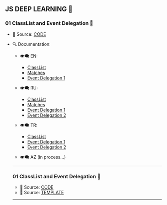 ## JS DEEP LEARNING 🦆

### 01 ClassList and Event Delegation 🚀
- 🔑 Source: [CODE](./01ClassListAndEventDelegation/)
- 🔍 Documentation:
    - 👁‍🗨 EN:
        - [ClassList](https://developer.mozilla.org/en-US/docs/Web/API/Element/classList)
        - [Matches](https://developer.mozilla.org/en-US/docs/Web/API/Element/matches)
        - [Event Delegation 1](https://javascript.info/event-delegation)
    - 👁‍🗨 RU:
        - [ClassList](https://developer.mozilla.org/ru/docs/Web/API/Element/classList)
        - [Matches](https://developer.mozilla.org/ru/docs/Web/API/Element/matches)
        - [Event Delegation 1](https://learn.javascript.ru/event-delegation)
        - [Event Delegation 2](https://medium.com/@stasonmars/делегирование-событий-в-javascript-d91cbdd8916a)

    - 👁‍🗨 TR:
        - [ClassList](https://www.webcebir.com/174-javascript-classlist-ile-sinif-ekleme-silme-ve-gecis-efekti-dersi.html)
        - [Event Delegation 1](https://bit.ly/3LFaeAG)
        - [Event Delegation 2](https://www.webcebir.com/181-javascript-event-delegation-dersi.html)
        
    - 👁‍🗨 AZ (in process...)

  <hr>

  ### 01 ClassList and Event Delegation 🚀
  - 🔑 Source: [CODE](./01ClassListAndEventDelegation/)
  - 🔑 Source: [TEMPLATE](https://drive.google.com/file/d/1-mtd3uM3KwWSbzV47nIrv0W9rqM-NG9u/view?usp=sharing)

   <hr>